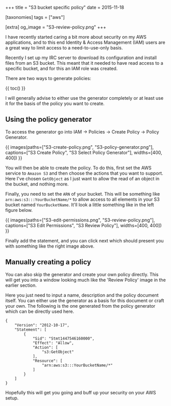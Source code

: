 +++
title = "S3 bucket specific policy"
date = 2015-11-18

[taxonomies]
tags = ["aws"]

[extra]
og_image = "S3-review-policy.png"
+++

I have recently started caring a bit more about security on my AWS
applications, and to this end Identity & Access Management (IAM) users are a great way to limit access to
a need-to-use-only basis.

Recently I set up my IRC server to download its configuration and install files
from an S3 bucket. This meant that it needed to have read access to a specific
bucket, and for this an IAM role was created.

There are two ways to generate policies:

{{ toc() }}

I will generally advise to either use the generator completely or at least use
it for the basis of the policy you want to create.

<div></div><!-- more -->

## Using the policy generator
To access the generator go into IAM -> Policies -> Create Policy -> Policy Generator.

{{ images(paths=["S3-create-policy.png", "S3-policy-generator.png"], captions=["S3 Create Policy", "S3 Select Policy Generator"], widths=[400, 400]) }}

You will then be able to create the policy. To do this, first set the AWS
service to `Amazon S3` and then choose the actions that you want to support.
Here I've chosen `GetObject` as I just want to allow the read of an object in
the bucket, and nothing more.

Finally, you need to set the `ARN` of your bucket. This will be something like
`arn:aws:s3:::YourBucketName/*` to allow access to all elements in your S3
bucket named `YourBucketName`. It'll look a little something like in the left figure below.

{{ images(paths=["S3-edit-permissions.png", "S3-review-policy.png"], captions=["S3 Edit Permissions", "S3 Review Policy"], widths=[400, 400]) }}

Finally add the statement, and you can click next which should present you
with something like the right image above.


## Manually creating a policy
You can also skip the generator and create your own policy directly. This will
get you into a window looking much like the 'Review Policy' image in the
earlier section.

Here you just need to input a name, description and the policy document itself.
You can either use the generator as a basis for this document or craft your
own. The following is the one generated from the policy generator which can be
directly used here.

<!-- <div class="snippet-title">S3 bucket policy</div> -->
```javascript,linenos
{
    "Version": "2012-10-17",
    "Statement": [
        {
            "Sid": "Stmt1447546160000",
            "Effect": "Allow",
            "Action": [
                "s3:GetObject"
            ],
            "Resource": [
                "arn:aws:s3:::YourBucketName/*"
            ]
        }
    ]
}
```

Hopefully this will get you going and buff up your security on your AWS setup.

